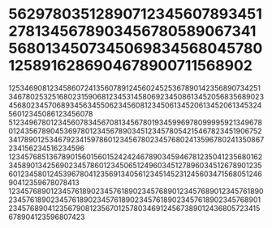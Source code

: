 # 56297803512890712345607893451278134567890345678058906734156801345073450698345680457801258916286904678900711568902
1253469081234586072413560789124560245253678901423568907342513467802532516802315906812345314580692345086134520568356890234568023457068934563455062345608123450613452061345206134532456012345086123456078
5123496780123456078345670813456780193459969780999959213496780124356789045369780123456789034512345780542154678234519067523417890125346792341597860123456780234576802413596780241350867234156234516234596
1234576851367890156015601524242467890345946781235041235680162345890134256902345786012345065124960345127896034512678901235601234580124539678041235691340561234514523124560347156805124690412359678078413
1234576890123457618902345761890234576890123457689012345761890234576189023457618902345761890234576189023457618902345768901234576890412356790812356701257803469124567389012436805723415678904123596807423
